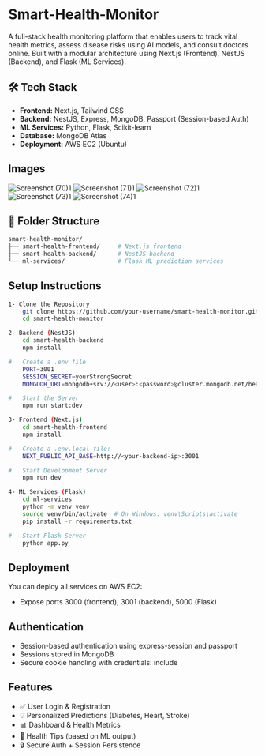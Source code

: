 # Smart-Health-Monitor
A full-stack health monitoring platform that enables users to track vital health metrics, assess disease risks using AI models, and consult doctors online. Built with a modular architecture using Next.js (Frontend), NestJS (Backend), and Flask (ML Services).

## 🛠️ Tech Stack
- **Frontend:** Next.js, Tailwind CSS
- **Backend:** NestJS, Express, MongoDB, Passport (Session-based Auth)
- **ML Services:** Python, Flask, Scikit-learn
- **Database:** MongoDB Atlas
- **Deployment:** AWS EC2 (Ubuntu)

## Images
![Screenshot (70)1](https://github.com/user-attachments/assets/f39428ba-9ef6-42fc-a5b7-8ec82afb82df)
![Screenshot (71)1](https://github.com/user-attachments/assets/68fd8f7e-ae53-4fa1-ad54-67d90335e23a)
![Screenshot (72)1](https://github.com/user-attachments/assets/d89d9ab2-e284-456d-8e7a-94b504862cce)
![Screenshot (73)1](https://github.com/user-attachments/assets/4d9bb48e-10f3-410a-896e-d50e81cb39a4)
![Screenshot (74)1](https://github.com/user-attachments/assets/2b795682-6e03-411f-9e7e-4ce9569a67f2)


## 📁 Folder Structure
```bash
smart-health-monitor/
├── smart-health-frontend/     # Next.js frontend
├── smart-health-backend/      # NestJS backend
└── ml-services/               # Flask ML prediction services
```

## Setup Instructions
```bash
1- Clone the Repository
    git clone https://github.com/your-username/smart-health-monitor.git
    cd smart-health-monitor

2- Backend (NestJS)
    cd smart-health-backend
    npm install

#   Create a .env file
    PORT=3001
    SESSION_SECRET=yourStrongSecret
    MONGODB_URI=mongodb+srv://<user>:<password>@cluster.mongodb.net/health_db

#   Start the Server
    npm run start:dev

3- Frontend (Next.js)
    cd smart-health-frontend
    npm install

#   Create a .env.local file:
    NEXT_PUBLIC_API_BASE=http://<your-backend-ip>:3001

#   Start Development Server
    npm run dev

4- ML Services (Flask)
    cd ml-services
    python -m venv venv
    source venv/bin/activate  # On Windows: venv\Scripts\activate
    pip install -r requirements.txt

#   Start Flask Server
    python app.py
```
## Deployment
You can deploy all services on AWS EC2:
- Expose ports 3000 (frontend), 3001 (backend), 5000 (Flask)

## Authentication
- Session-based authentication using express-session and passport
- Sessions stored in MongoDB
- Secure cookie handling with credentials: include

## Features
- ✅ User Login & Registration
- 💡 Personalized Predictions (Diabetes, Heart, Stroke)
- 📊 Dashboard & Health Metrics
- 📝 Health Tips (based on ML output)
- 🔒 Secure Auth + Session Persistence

